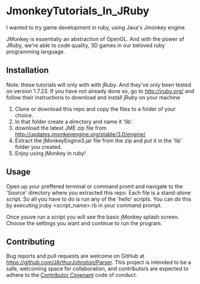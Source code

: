 # JmonkeyTutorials_In_JRuby

I wanted to try game development in ruby, using Java's Jmonkey engine. 

JMonkey is essentially an abstraction of OpenGL. And with the power of JRuby, we're able to code quality, 3D games in our beloved ruby programming language.

## Installation

Note: these tutorials will only with with jRuby. And they've only been tested on version 1.7.23. If you have not already done so, go to http://jruby.org/ and follow their instructions to download and install jRuby on your machine

1. Clone or download this repo and copy the files to a folder of your choice.
2. In that folder create a directory and name it 'lib'.
3. download the latest JME zip file from http://updates.jmonkeyengine.org/stable/3.0/engine/
4. Extract the jMonkeyEngine3.jar file from the zip and put it in the 'lib' folder you created.
5. Enjoy using jMonkey in ruby!

## Usage

Open up your preffered terminal or command promt and navigate to the 'Source' directory where you extracted this repo. Each file is a stand-alone script. So all you have to do is run any of the 'hello' scripts. You can do this by executing
jruby <script_name>.rb 
in your command prompt.

Once youve run a script you will see the basic jMonkey splash screen. Choose the settings you want and continue to run the program.

## Contributing

Bug reports and pull requests are welcome on GitHub at https://github.com/JArthurJohnston/Parser. This project is intended to be a safe, welcoming space for collaboration, and contributors are expected to adhere to the [Contributor Covenant](contributor-covenant.org) code of conduct.
